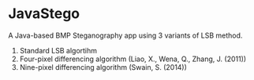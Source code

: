 # JavaStego
A Java-based BMP Steganography app using 3 variants of LSB method.
1. Standard LSB algortihm
2. Four-pixel differencing algorithm (Liao, X., Wena, Q., Zhang, J. (2011))
3. Nine-pixel differencing algorithm (Swain, S. (2014))
